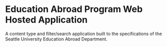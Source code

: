 # Education Abroad Program Web Hosted Application
A content type and filter/search application built to the specifications of the Seattle University Education Abroad Department.

